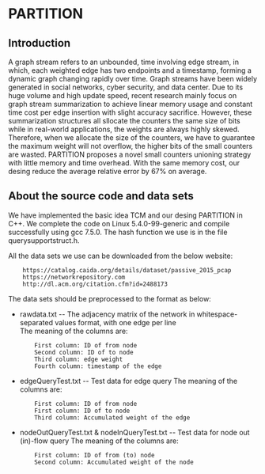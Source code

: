 # PARTITION
## Introduction

A graph stream refers to an unbounded, time involving edge stream, in which, each weighted edge has two endpoints and a timestamp, forming a dynamic graph changing rapidly over time. Graph streams have been widely generated in social networks, cyber security, and data center. Due to its huge volume and high update speed, 
recent research mainly focus on graph stream summarization to achieve linear memory usage and constant time cost per edge insertion with slight accuracy sacrifice. However, these summarization structures all sllocate
the counters the same size of bits while in real-world applications, the weights are always highly skewed. Therefore, when we allocate the size of the counters, we have to 
guarantee the maximum weight will not overflow, the higher bits of the small counters are wasted. PARTITION proposes a novel small counters unioning strategy with little memory 
and time overhead. With the same memory cost, our desing reduce the average relative error by 67% on average.


## About the source code and data sets

We have implemented the basic idea TCM and our desing PARTITION in C++. We complete the code on Linux 5.4.0-99-generic and compile successfully using gcc 7.5.0. The hash function we use is in the file querysupportstruct.h.

All the data sets we use can be downloaded from the below website:  
```
    https://catalog.caida.org/details/dataset/passive_2015_pcap  
    https://networkrepository.com  
    http://dl.acm.org/citation.cfm?id=2488173
```

The data sets should be preprocessed to the format as below:  
* rawdata.txt -- The adjacency matrix of the network in whitespace-separated values format, with one edge per line  
    The meaning of the columns are:  
    ```
        First column: ID of from node  
        Second column: ID of to node  
        Third column: edge weight  
        Fourth column: timestamp of the edge  
     ```

* edgeQueryTest.txt -- Test data for edge query
    The meaning of the columns are:
    ```
        First column: ID of from node  
        First column: ID of to node  
        Third column: Accumulated weight of the edge  
    ```


* nodeOutQueryTest.txt & nodeInQueryTest.txt -- Test data for node out (in)-flow query
    The meaning of the columns are:  
    ```
        First column: ID of from (to) node  
        Second column: Accumulated weight of the node  
    ``` 
